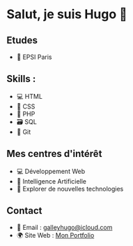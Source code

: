 # Salut, je suis Hugo 👋

## Etudes 
- 🏫 EPSI Paris

## Skills :
- 💻 HTML
- 🎨 CSS
- 💼 PHP
- 🗃 SQL
- 🐙 Git

## Mes centres d'intérêt
- 💻 Développement Web
- 🤖 Intelligence Artificielle
- 🚀 Explorer de nouvelles technologies

## Contact
- 📧 Email : galleyhugo@icloud.com
- 🌍 Site Web : [Mon Portfolio](https://galleyhugo.alwaysdata.net)
